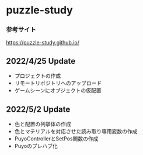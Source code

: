 # puzzle-study

### 参考サイト
https://puzzle-study.github.io/

## 2022/4/25 Update
- プロジェクトの作成
- リモートリポジトリへのアップロード
- ゲームシーンにオブジェクトの仮配置

## 2022/5/2 Update
- 色と配置の列挙体の作成
- 色とマテリアルを対応させた読み取り専用変数の作成
- PuyoControllerとSetPos関数の作成
- Puyoのプレハブ化
